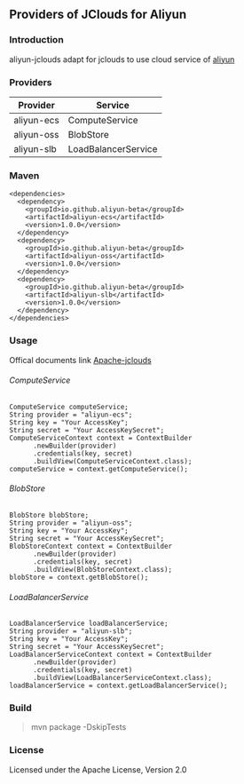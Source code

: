 ## Providers of JClouds for Aliyun


### Introduction

aliyun-jclouds adapt for jclouds to use cloud service of [aliyun](https://www.aliyun.com)

### Providers

| Provider | Service |
|------|------|
|aliyun-ecs|ComputeService|
|aliyun-oss|BlobStore|
|aliyun-slb|LoadBalancerService|

### Maven

    <dependencies>
      <dependency>
        <groupId>io.github.aliyun-beta</groupId>
        <artifactId>aliyun-ecs</artifactId>
        <version>1.0.0</version>
      </dependency>
      <dependency>
        <groupId>io.github.aliyun-beta</groupId>
        <artifactId>aliyun-oss</artifactId>
        <version>1.0.0</version>
      </dependency>
      <dependency>
        <groupId>io.github.aliyun-beta</groupId>
        <artifactId>aliyun-slb</artifactId>
        <version>1.0.0</version>
      </dependency>
    </dependencies>

### Usage

Offical documents link [Apache-jclouds](http://jclouds.apache.org/start)

###### ComputeService

    ComputeService computeService;
    String provider = "aliyun-ecs";
    String key = "Your AccessKey";
    String secret = "Your AccessKeySecret";
    ComputeServiceContext context = ContextBuilder
          .newBuilder(provider)
          .credentials(key, secret)
          .buildView(ComputeServiceContext.class);
    computeService = context.getComputeService();

###### BlobStore

    BlobStore blobStore;
    String provider = "aliyun-oss";
    String key = "Your AccessKey";
    String secret = "Your AccessKeySecret";
    BlobStoreContext context = ContextBuilder
          .newBuilder(provider)
          .credentials(key, secret)
          .buildView(BlobStoreContext.class);
    blobStore = context.getBlobStore();

###### LoadBalancerService

    LoadBalancerService loadBalancerService;
    String provider = "aliyun-slb";
    String key = "Your AccessKey";
    String secret = "Your AccessKeySecret";
    LoadBalancerServiceContext context = ContextBuilder
          .newBuilder(provider)
          .credentials(key, secret)
          .buildView(LoadBalancerServiceContext.class);
    loadBalancerService = context.getLoadBalancerService();

### Build

> mvn package -DskipTests

### License

Licensed under the Apache License, Version 2.0
